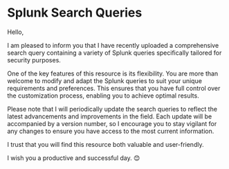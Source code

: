 # Splunk Search Queries

Hello,

I am pleased to inform you that I have recently uploaded a comprehensive search query containing a variety of Splunk queries specifically tailored for security purposes.

One of the key features of this resource is its flexibility. You are more than welcome to modify and adapt the Splunk queries to suit your unique requirements and preferences. This ensures that you have full control over the customization process, enabling you to achieve optimal results.

Please note that I will periodically update the search queries to reflect the latest advancements and improvements in the field. Each update will be accompanied by a version number, so I encourage you to stay vigilant for any changes to ensure you have access to the most current information.

I trust that you will find this resource both valuable and user-friendly.

I wish you a productive and successful day. 😊
